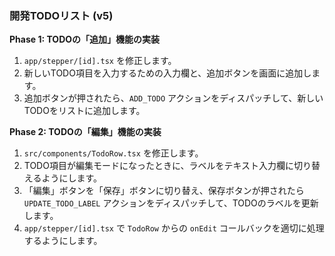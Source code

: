 ### **開発TODOリスト (v5)**

**Phase 1: TODOの「追加」機能の実装**
1.  `app/stepper/[id].tsx` を修正します。
2.  新しいTODO項目を入力するための入力欄と、追加ボタンを画面に追加します。
3.  追加ボタンが押されたら、`ADD_TODO` アクションをディスパッチして、新しいTODOをリストに追加します。

**Phase 2: TODOの「編集」機能の実装**
1.  `src/components/TodoRow.tsx` を修正します。
2.  TODO項目が編集モードになったときに、ラベルをテキスト入力欄に切り替えるようにします。
3.  「編集」ボタンを「保存」ボタンに切り替え、保存ボタンが押されたら `UPDATE_TODO_LABEL` アクションをディスパッチして、TODOのラベルを更新します。
4.  `app/stepper/[id].tsx` で `TodoRow` からの `onEdit` コールバックを適切に処理するようにします。
